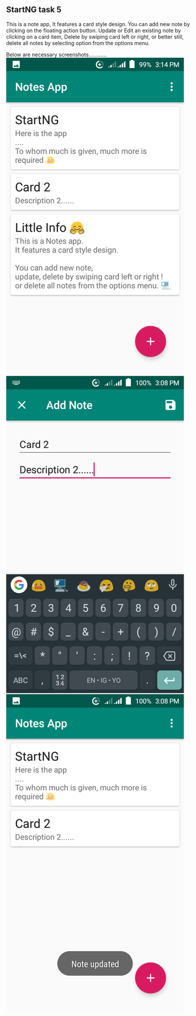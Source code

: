 ## StartNG task 5

This is a note app, It features a card style design.
You can add new note by clicking on the floating action button.
Update or Edit an existing note by clicking on a card item,
Delete by swiping card left or right,
or better still, delete all notes by selecting option from the options menu.

Below are necessary screenshots............
![Bin screenshot](/screenshots/Screenshot_20200505-151416.png)
![Bin screenshot](/screenshots/Screenshot_20200505-150827.png)
![Bin screenshot](/screenshots/Screenshot_20200505-150838.png)
